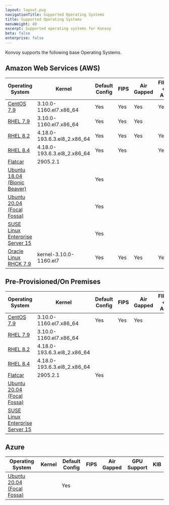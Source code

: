```yaml
---
layout: layout.pug
navigationTitle: Supported Operating Systems
title: Supported Operating Systems
menuWeight: 40
excerpt: Supported operating systems for Konvoy
beta: false
enterprise: false
---
```


<!-- vale Microsoft.RangeFormat = NO -->

Konvoy supports the following base Operating Systems.

## Amazon Web Services (AWS)

<!-- vale Vale.Spelling = NO -->
<!-- vale Vale.Terms = NO -->

| Operating System | Kernel | Default Config | FIPS | Air Gapped | FIPS + AG | GPU Support | Konvoy Image Builder |
|--------------------------|--------|----------------|------|------------|-------------|-------------|-------------|
| [CentOS 7.9][centos7] | 3.10.0-1160.el7.x86_64 | Yes | Yes | Yes | Yes | Yes | Yes |
| [RHEL 7.9][rhel_7_9] | 3.10.0-1160.el7.x86_64 | Yes | Yes | Yes |  | Yes | Yes |
| [RHEL 8.2][rhel_8_2] | 4.18.0-193.6.3.el8_2.x86_64 | Yes | Yes | Yes | Yes | Yes | Yes |
| [RHEL 8.4][rhel_8_4] | 4.18.0-193.6.3.el8_2.x86_64 | Yes | Yes |  | Yes |  | Yes |
| [Flatcar][flatcar] | 2905.2.1 |  |  |  |  |  | Yes |
| [Ubuntu 18.04 (Bionic Beaver)][ubuntu_18] |  | Yes |  |  |  |  | Yes |
| [Ubuntu 20.04 (Focal Fossa)][ubuntu_20] |  | Yes |  |  |  | Yes | Yes |
| [SUSE Linux Enterprise Server 15][sles_15] |  | Yes |  |  |  | Yes | Yes |
| [Oracle Linux RHCK 7.9][RHCK] | kernel-3.10.0-1160.el7 | Yes | Yes | Yes | Yes |  | Yes |

## Pre-Provisioned/On Premises

<!-- vale Vale.Spelling = NO -->
<!-- vale Vale.Terms = NO -->

| Operating System | Kernel | Default Config | FIPS | Air Gapped | FIPS + AG | GPU Support | Konvoy Image Builder |
|--------------------------|--------|----------------|------|------------|-------------|-------------|-------------|
| [CentOS 7.9][centos7] | 3.10.0-1160.el7.x86_64 | Yes | Yes | Yes |  |  | Yes |
| [RHEL 7.9][rhel_7_9] | 3.10.0-1160.el7.x86_64 |  |  |  |  |  | Yes |
| [RHEL 8.2][rhel_8_2] | 4.18.0-193.6.3.el8_2.x86_64 |  |  |  |  |  | Yes |
| [RHEL 8.4][rhel_8_4] | 4.18.0-193.6.3.el8_2.x86_64 |  |  |  |  |  | Yes |
| [Flatcar][flatcar] | 2905.2.1 | Yes |  |  |  |  | Yes |
| [Ubuntu 20.04 (Focal Fossa)][ubuntu_20] |  |  |  |  |  |  | Yes |
| [SUSE Linux Enterprise Server 15][sles_15] |  |  |  |  |  |  | Yes |

## Azure

<!-- vale Vale.Spelling = NO -->
<!-- vale Vale.Terms = NO -->
| Operating System                        | Kernel | Default Config | FIPS | Air Gapped | GPU Support | KIB <!-- vale Vale.Spelling = YES --> <!-- vale Vale.Terms = YES --> |
|-----------------------------------------|--------|----------------|------|------------|-------------|-------------|
| [Ubuntu 20.04 (Focal Fossa)][ubuntu_20] |        | Yes            |      |            |             |

[centos7]: https://wiki.centos.org/action/show/Manuals/ReleaseNotes/CentOS7.2003
[centos8]: https://wiki.centos.org/action/show/Manuals/ReleaseNotes/CentOS8.2004
<!--- [debian_9]: https://www.debian.org/releases/stretch/releasenotes
[debian_10]: https://www.debian.org/releases/buster/releasenotes --->
[flatcar]: https://www.flatcar-linux.org/releases/#stable-release
[rhel_7_7]: https://access.redhat.com/documentation/en-us/red_hat_enterprise_linux/7/html/7.7_release_notes/index
[rhel_7_8]: https://access.redhat.com/documentation/en-us/red_hat_enterprise_linux/7/html/7.8_release_notes/index
[rhel_7_9]: https://access.redhat.com/documentation/en-us/red_hat_enterprise_linux/7/html/7.9_release_notes/index
[rhel_8_2]: https://access.redhat.com/documentation/en-us/red_hat_enterprise_linux/8/html/8.2_release_notes/index
[rhel_8_4]: https://access.redhat.com/documentation/en-us/red_hat_enterprise_linux/8/html/8.4_release_notes/index
[RHCK]: https://docs.oracle.com/en/operating-systems/oracle-linux/7/relnotes7.9/
[ubuntu_18]: https://wiki.ubuntu.com/BionicBeaver/ReleaseNotes
[ubuntu_20]: https://wiki.ubuntu.com/FocalFossa/ReleaseNotes
[sles_15]: https://documentation.suse.com/en-us/sles/15-SP1/
